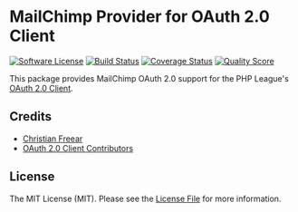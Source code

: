 # MailChimp Provider for OAuth 2.0 Client
[![Software License](https://img.shields.io/badge/license-MIT-brightgreen.svg?style=flat-square)](LICENSE.md)
[![Build Status](https://img.shields.io/travis/cfreear/oauth2-mailchimp/master.svg?style=flat-square)](https://travis-ci.org/adam-paterson/oauth2-stripe)
[![Coverage Status](https://img.shields.io/scrutinizer/coverage/g/cfreear/oauth2-mailchimp.svg?style=flat-square)](https://scrutinizer-ci.com/g/cfreear/oauth2-mailchimp/code-structure)
[![Quality Score](https://img.shields.io/scrutinizer/g/cfreear/oauth2-mailchimp.svg?style=flat-square)](https://scrutinizer-ci.com/g/cfreear/oauth2-mailchimp)

This package provides MailChimp OAuth 2.0 support for the PHP League's [OAuth 2.0 Client](https://github.com/thephpleague/oauth2-client).

## Credits

- [Christian Freear](https://github.com/cfreear)
- [OAuth 2.0 Client Contributors](https://github.com/thephpleague/oauth2-client/contributors)


## License

The MIT License (MIT). Please see the [License File](https://github.com/cfreear/oauth2-mailchimp/blob/master/LICENSE) for more information.